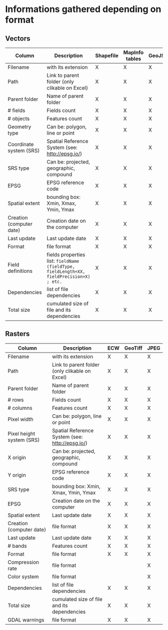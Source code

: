Informations gathered depending on format
====

## Vectors

| Column  | Description | Shapefile | MapInfo tables | GeoJSON | GML | KML |
| ------- | ----------- | --------- | -------------- | ------- | --- | --- |
| Filename  | with its extension  | X | X | X | X | X |
| Path  |  Link to parent folder (only clikable on Excel) | X | X | X | X | X |
| Parent folder  | Name of parent folder | X | X | X | X | X |
| # fields  | Fields count | X | X | X | X | X |
| # objects  | Features count | X | X | X | X | X |
| Geometry type  | Can be: polygon, line or point | X | X | X | X | X |
| Coordinate system (SRS)  | Spatial Reference System (see: http://epsg.io/) | X | X | X | X | X |
| SRS type  | Can be: projected, geographic, compound | X | X | X | X | X |
| EPSG  | EPSG reference code | X | X | X | X | X |
| Spatial extent  | bounding box: Xmin, Xmax, Ymin, Ymax | X | X | X | X | X |
| Creation (computer date)  | Creation date on the computer | X | X | X | X | X |
| Last update  | Last update date | X | X | X | X | X |
| Format  | file format | X | X | X | X | X |
| Field definitions  | fields properties list: `fieldName (fieldType, fieldLength=XX, fieldPrecision=X) ; etc.` | X | X | X | X | X |
| Dependencies  | list of file dependencies | X | X | X | X | X |
| Total size  | cumulated size of file and its dependencies | X | X | X | X | X |

## Rasters

| Column  | Description | ECW | GeoTiff | JPEG |
| ------- | ----------- | ----| ------- | ---- |
| Filename  | with its extension  | X | X | X |
| Path  |  Link to parent folder (only clikable on Excel) | X | X | X |
| Parent folder  | Name of parent folder | X | X | X |
| # rows  | Fields count | X | X | X |
| # columns  | Features count | X | X | X |
| Pixel width  | Can be: polygon, line or point | X | X | X |
| Pixel height system (SRS)  | Spatial Reference System (see: http://epsg.io/) | X | X | X |
| X origin  | Can be: projected, geographic, compound | X | X | X |
| Y origin  | EPSG reference code | X | X | X |
| SRS type  | bounding box: Xmin, Xmax, Ymin, Ymax | X | X | X |
| EPSG  | Creation date on the computer | X | X | X |
| Spatial extent  | Last update date | X | X | X |
| Creation (computer date)  | file format | X | X | X |
| Last update  | Last update date | X | X | X | X | X |
| # bands  | Features count | X | X | X |
| Format  | file format | X | X | X |
| Compression rate  | file format |  |  | X |
| Color system  | file format |  |  | X |
| Dependencies  | list of file dependencies | X | X | X |
| Total size  | cumulated size of file and its dependencies | X | X | X |
| GDAL warnings  | file format | X | X | X |

